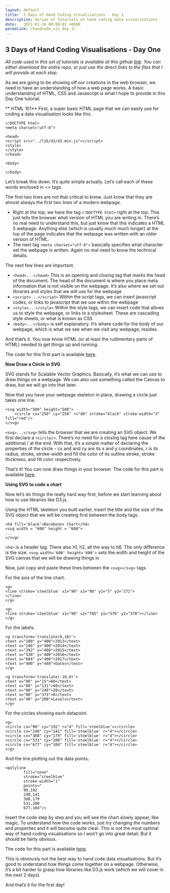 ```yaml
---
layout: default
title:  3 Days of Hand Coding Visualisations - Day 1
description: Series of tutorials on hand coding data visualisations
date:   2021-01-16 00:00:01 +0000
permalink: /handcode_viz_day_1/
---
```


## 3 Days of Hand Coding Visualisations - Day One


_All code used in this set of tutorials is available at this github [link][1]. You can either download the entire repo, or just use the direct links to the files that I will provide at each step._

As we are going to be showing off our creations in the web browser, we need to have an understanding of how a web page works. A basic understanding of HTML, CSS and Javascript is what I hope to provide in this Day One tutorial.

** HTML 101**
First, a super basic HTML page that we can easily use for coding a data visualisation looks like this.
```
<!DOCTYPE html>
<meta charset="utf-8">

<head>
<script src="../lib/d3/d3.min.js"></script>
<style>
</style>
</head>

<body>

</body>
```
Let’s break this down. It’s quite simple actually. Let’s call each of these words enclosed in \<\> tags.

The first two lines are not that critical to know. Just know that they are almost always the first two lines of a modern webpage.
- Right at the top, we have the tag `<!DOCTYPE html>` right at the top. This just tells the browser what version of HTML you are writing in. There’s no real need to understand this, but just know that this indicates a HTML 5 webpage. Anything else (which is usually much much longer) at the top of the page indicates that the webpage was written with an older version of HTML.
- The next tag `<meta charset="utf-8">` basically specifies what character set the webpage is written. Again no real need to know the technical details.

The next few lines are important.
- `<head>...</head>` This is an opening and closing tag that marks the head of the document. The head of the document is where you place meta information that is not visible on the webpage. It’s also where we set out libraries and styles that we will use for the webpage
- `<script>...</script>` Within the script tags, we can insert javascript codes, or links to javascript that we use within the webpage
- `<style>...</style>` Within the style tags, we can insert code that allows us to style the webpage, or links to a stylesheet. These are cascading style sheets, or what is known as CSS
- `<body>...</body>` is self explanatory. It’s where code for the body of our webpage, which is what we see when we visit any webpage, resides.

And that’s it. You now know HTML (or at least the rudimentary parts of HTML) needed to get things up and running.

The code for this first part is available [here][2].

**Now Draw a Circle in SVG**

SVG stands for Scalable Vector Graphics. Basically, it’s what we can use to draw things on a webpage. We can also use something called the Canvas to draw, but we will go into that later.

Now that you have your webpage skeleton in place, drawing a circle just takes one line.
```
<svg width="500" height="500">
	<circle cx="250" cy="250" r="40" stroke="black" stroke-width="3" fill="red"/>
</svg>
```
`<svg>...</svg>` tells the browser that we are creating an SVG object. We first declare a `<circle/>`. There’s no need for a closing tag here cause of the additional / at the end. With that, it’s a simple matter of declaring the properties of the circle - cx and and cy are its x and y coordinates, r is its radius, stroke, stroke-width and fill the color of its outline stroke, stroke thickness, and fill color respectively.

That’s it! You can now draw things in your browser. The code for this part is available [here][3]. 

**Using SVG to code a chart**

Now let’s do things the really hard way first, before we start learning about how to use libraries like D3.js.

Using the HTML skeleton you built earlier, insert the title and the size of the SVG object that we will be creating first between the body tags.
```
<h4 fill='black'>Barebones Chart</h4>
<svg width = "600" height = "600">
...
</svg>
```
`<h4>` is a header tag. There also h1, h2, all the way to h6. The only difference is the size. `<svg width='600' height='600'>` sets the width and height of the SVG canvas that we will be drawing things in 
 
Now, just copy and paste these lines between the `<svg></svg>` tags. 

For the axis of the line chart.
```
<g>
<line stroke='steelblue' x1="90" x2="90" y1="5" y2="371">
</line>
</g>

<g>
<line stroke='steelblue' x1="90" x2="705" y1="370" y2="370"></line>
</g>
```

For the labels.
```
<g transform='translate(0,10)'>
<text x="100" y="400">2013</text>
<text x="246" y="400">2014</text>
<text x="392" y="400">2015</text>
<text x="538" y="400">2016</text>
<text x="684" y="400">2017</text>
<text x="400" y="440">Dates</text>
</g>

<g transform='translate(-10,0)'>
<text x="80" y="15">60</text>
<text x="80" y="131">40</text>
<text x="80" y="248">20</text>
<text x="80" y="373">0</text>
<text x="40" y="200">Levels</text>
</g>
```

For the circles showing each datapoint.
```
<g>
<circle cx="90" cy="192" r="4" fill='steelblue'></circle>
<circle cx="240" cy="141" fill='steelblue' r="4"></circle>
<circle cx="388" cy="179" fill='steelblue' r="4"></circle>
<circle cx="531" cy="200" fill='steelblue' r="4"></circle>
<circle cx="677" cy="104" fill='steelblue' r="4"></circle>
</g>
```

And the line plotting out the data points.
```
<polyline
		fill="none"
		stroke="steelblue"
		stroke-width="1"
		points="
		90,192
		240,141
		388,179
		531,200
		677,104"/>
```

Insert the code step by step and you will see the chart slowly appear, like magic. To understand how the code works, just try changing the numbers and properties and it will become quite clear. This is not the most optimal way of hand coding visualisations so I won’t go into great detail. But it should be fairly obvious.

The code for this part is available [here][4]. 

This is obviously not the best way to hand code data visualisations. But it’s good to understand how things come together on a webpage. Otherwise, it’s a bit harder to grasp how libraries like D3.js work (which we will cover in the next 2 days).

And that’s it for the first day!

[1]:	https://github.com/playgrdstar/handcoding_viz
[2]:	https://github.com/playgrdstar/handcoding_viz/blob/master/src/one.html
[3]:	https://github.com/playgrdstar/handcoding_viz/blob/master/src/one_ans.html
[4]:	https://github.com/playgrdstar/handcoding_viz/blob/master/src/two.html